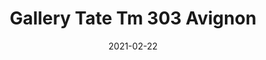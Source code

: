 ---
tags: 
  - "To Market"
  - "Loose Lay LVT"
  - "Gallery"
title: "Gallery Tate Tm 303 Avignon"
designer: "To Market"
image_primary: "img/GALLERY-303.jpg"
href: "https://www.tomkt.com/copy-of-woven-swatches"
description: "Size%3A%207.08%22%20X%2047.24%22%A0/%20Wear%20layer%3A%20.5mm%20%2820mil%29%A0/%20Edge%3A%20Square%A0/%20Thickness%3A%205.0mm%20/%20Sq.ft/Ctn%3A%2023.25%A0/%20Installation%3A%20Glue%20Down"
category: "loose-lay-lvt-gallery"
subtitle: ""
manufacturer: "ToMarket"
slug: "/manufacturers/tomarket/loose-lay-lvt-gallery/to-market-gallery-tate-tm-303-avignon"
date: "2021-02-22"
---